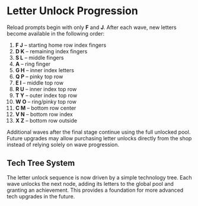 # Letter Unlock Progression

Reload prompts begin with only **F** and **J**. After each wave, new letters become available in the following order:

1. **F J** – starting home row index fingers
2. **D K** – remaining index fingers
3. **S L** – middle fingers
4. **A** – ring finger
5. **G H** – inner index letters
6. **Q P** – pinky top row
7. **E I** – middle top row
8. **R U** – inner index top row
9. **T Y** – outer index top row
10. **W O** – ring/pinky top row
11. **C M** – bottom row center
12. **V N** – bottom row index
13. **X Z** – bottom row outside

Additional waves after the final stage continue using the full unlocked pool. Future upgrades may allow purchasing letter unlocks directly from the shop instead of relying solely on wave progression.

## Tech Tree System

The letter unlock sequence is now driven by a simple technology tree. Each wave unlocks the next node, adding its letters to the global pool and granting an achievement. This provides a foundation for more advanced tech upgrades in the future.
